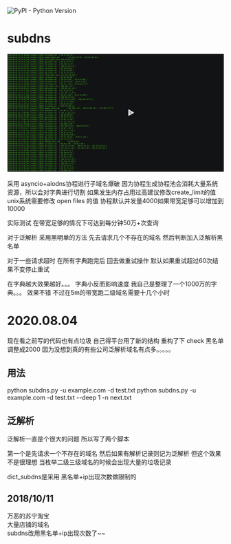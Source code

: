 
![PyPI - Python Version](https://img.shields.io/pypi/pyversions/Django.svg)
# subdns


[![asciicast](https://github.com/cuijianxiong/subdns/blob/master/2.png)](https://asciinema.org/a/199913)

采用 asyncio+aiodns协程进行子域名爆破
因为协程生成协程池会消耗大量系统资源，所以会对字典进行切割
如果发生内存占用过高建议修改create_limit的值
unix系统需要修改 open files 的值  协程默认并发量4000如果带宽足够可以增加到10000

实际测试  在带宽足够的情况下可达到每分钟50万+次查询

对于泛解析 采用黑明单的方法  先去请求几个不存在的域名  然后判断加入泛解析黑名单

对于一些请求超时  在所有字典跑完后  回去做重试操作
默认如果重试超过60次结果不变停止重试

在字典越大效果越好。。。
字典小反而影响速度   我自己是整理了一个1000万的字典。。。 
效果不错  不过在5m的带宽跑二级域名需要十几个小时

# 2020.08.04

现在看之前写的代码也有点垃圾  自己得平台用了新的结构 重构了下  check 黑名单调整成2000 因为没想到真的有些公司泛解析域名有点多。。。。。


 用法
-------

python subdns.py -u example.com -d test.txt 
python subdns.py -u example.com -d test.txt  --deep 1 -n next.txt


泛解析
-------
泛解析一直是个很大的问题
所以写了两个脚本 

第一个是先请求一个不存在的域名 然后如果有解析记录则记为泛解析
但这个效果不是很理想  当枚举二级三级域名的时候会出现大量的垃圾记录

dict_subdns是采用 黑名单+ip出现次数做限制的


2018/10/11
------
万恶的苏宁淘宝   
大量店铺的域名  
subdns改用黑名单+ip出现次数了~~  
